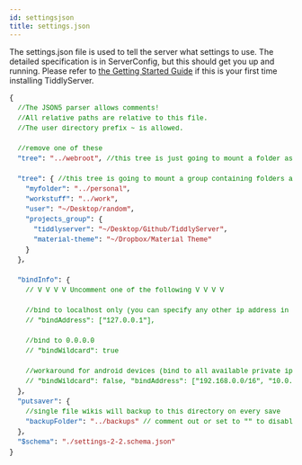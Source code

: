 ```yaml
---
id: settingsjson
title: settings.json
---
```


The settings.json file is used to tell the server what settings to use. The detailed specification is in ServerConfig, but this should get you up and running. Please refer to [the Getting Started Guide](gettingstarted.md) if this is your first time installing TiddlyServer.

<div style="color: rgb(0, 0, 0); font-family: Menlo, Monaco, &quot;Courier New&quot;, monospace; font-size: 12px; line-height: 18px; white-space: pre; overflow: scroll hidden;"><div>{</div><div>  <span style="color: rgb(0, 128, 0);">//The JSON5 parser allows comments!</span></div><div>  <span style="color: rgb(0, 128, 0);">//All relative paths are relative to this file.</span></div><div>  <span style="color: rgb(0, 128, 0);">//The user directory prefix ~ is allowed.</span></div><br><div>  <span style="color: rgb(0, 128, 0);">//remove one of these</span></div><div>  <span style="color: rgb(4, 81, 165);">"tree"</span>: <span style="color: rgb(163, 21, 21);">"../webroot"</span>, <span style="color: rgb(0, 128, 0);">//this tree is just going to mount a folder as root: ../webroot</span></div><div>  </div><div>  <span style="color: rgb(4, 81, 165);">"tree"</span>: { <span style="color: rgb(0, 128, 0);">//this tree is going to mount a group containing folders and another group</span></div><div>    <span style="color: rgb(4, 81, 165);">"myfolder"</span>: <span style="color: rgb(163, 21, 21);">"../personal"</span>,</div><div>    <span style="color: rgb(4, 81, 165);">"workstuff"</span>: <span style="color: rgb(163, 21, 21);">"../work"</span>,</div><div>    <span style="color: rgb(4, 81, 165);">"user"</span>: <span style="color: rgb(163, 21, 21);">"~/Desktop/random"</span>,</div><div>    <span style="color: rgb(4, 81, 165);">"projects_group"</span>: {</div><div>      <span style="color: rgb(4, 81, 165);">"tiddlyserver"</span>: <span style="color: rgb(163, 21, 21);">"~/Desktop/Github/TiddlyServer"</span>,</div><div>      <span style="color: rgb(4, 81, 165);">"material-theme"</span>: <span style="color: rgb(163, 21, 21);">"~/Dropbox/Material Theme"</span></div><div>    }</div><div>  },</div><br><div>  <span style="color: rgb(4, 81, 165);">"bindInfo"</span>: {</div><div>    <span style="color: rgb(0, 128, 0);">// V V V V Uncomment one of the following V V V V </span></div><br><div>    <span style="color: rgb(0, 128, 0);">//bind to localhost only (you can specify any other ip address in this array, and it will bind to all available addresses)</span></div><div>    <span style="color: rgb(0, 128, 0);">// "bindAddress": ["127.0.0.1"],</span></div><br><div>    <span style="color: rgb(0, 128, 0);">//bind to 0.0.0.0</span></div><div>    <span style="color: rgb(0, 128, 0);">// "bindWildcard": true</span></div><br><div>    <span style="color: rgb(0, 128, 0);">//workaround for android devices (bind to all available private ip addresses on startup)</span></div><div>    <span style="color: rgb(0, 128, 0);">// "bindWildcard": false, "bindAddress": ["192.168.0.0/16", "10.0.0.0/8", "172.31.0.0/16"], "filterBindAddress": true,</span></div><div>  },</div><div>  <span style="color: rgb(4, 81, 165);">"putsaver"</span>: {</div><div>    <span style="color: rgb(0, 128, 0);">//single file wikis will backup to this directory on every save</span></div><div>    <span style="color: rgb(4, 81, 165);">"backupFolder"</span>: <span style="color: rgb(163, 21, 21);">"../backups"</span> <span style="color: rgb(0, 128, 0);">// comment out or set to "" to disable backups</span></div><div>  },</div><div>  <span style="color: rgb(4, 81, 165);">"$schema"</span>: <span style="color: rgb(163, 21, 21);">"./settings-2-2.schema.json"</span></div><div>}</div></div>
